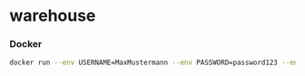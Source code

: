 # warehouse

### Docker

```bash
docker run --env USERNAME=MaxMustermann --env PASSWORD=password123 --env WORLD=welt1 --env NTFY_TOPIC=my-cool-topic --name warehouse-welt1 ghcr.io/jesperbeisner/warehouse:latest
```
